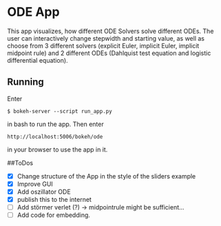 # ODE App
This app visualizes, how different ODE Solvers solve different ODEs. The user can interactively change stepwidth and starting value, as well as choose from 3 different solvers (explicit Euler, implicit Euler, implicit midpoint rule) and 2 different ODEs (Dahlquist test equation and logistic differential equation).

## Running
Enter 
```
$ bokeh-server --script run_app.py
```
in bash to run the app. Then enter
```
http://localhost:5006/bokeh/ode
```
in your browser to use the app in it.

##ToDos
- [x] Change structure of the App in the style of the sliders example
- [x] Improve GUI
- [x] Add oszillator ODE
- [x] publish this to the internet
- [ ] Add störmer verlet (?) -> midpointrule might be sufficient...
- [ ] Add code for embedding.
